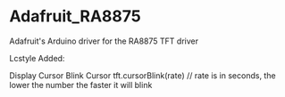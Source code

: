 Adafruit_RA8875
===============

Adafruit's Arduino driver for the RA8875 TFT driver

Lcstyle Added:

Display Cursor
Blink Cursor
tft.cursorBlink(rate) // rate is in seconds, the lower the number the faster it will blink
